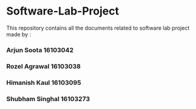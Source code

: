 # Software-Lab-Project
This repository contains all the documents related to software lab project made by :
### Arjun Soota 16103042
### Rozel Agrawal 16103038
### Himanish Kaul 16103095  
### Shubham Singhal 16103273

